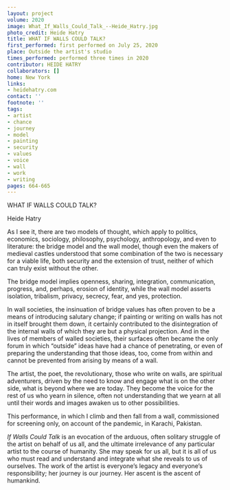 ```yaml
---
layout: project
volume: 2020
image: What_If_Walls_Could_Talk_--Heide_Hatry.jpg
photo_credit: Heide Hatry
title: WHAT IF WALLS COULD TALK?
first_performed: first performed on July 25, 2020
place: Outside the artist's studio
times_performed: performed three times in 2020
contributor: HEIDE HATRY
collaborators: []
home: New York
links:
- heidehatry.com
contact: ''
footnote: ''
tags:
- artist
- chance
- journey
- model
- painting
- security
- values
- voice
- wall
- work
- writing
pages: 664-665
---
```



WHAT IF WALLS COULD TALK?

Heide Hatry

As I see it, there are two models of thought, which apply to politics, economics, sociology, philosophy, psychology, anthropology, and even to literature: the bridge model and the wall model, though even the makers of medieval castles understood that some combination of the two is necessary for a viable life, both security and the extension of trust, neither of which can truly exist without the other.

The bridge model implies openness, sharing, integration, communication, progress, and, perhaps, erosion of identity, while the wall model asserts isolation, tribalism, privacy, secrecy, fear, and yes, protection. 

In wall societies, the insinuation of bridge values has often proven to be a means of introducing salutary change; if painting or writing on walls has not in itself brought them down, it certainly contributed to the disintegration of the internal walls of which they are but a physical projection. And in the lives of members of walled societies, their surfaces often became the only forum in which “outside” ideas have had  a chance of penetrating, or even of preparing the understanding that those ideas, too, come from within and cannot be prevented from arising by means of a wall. 

The artist, the poet, the revolutionary, those who write on walls, are spiritual adventurers, driven by the need to know and engage what is on the other side, what is beyond where we are today. They become the voice for the rest of us who yearn in silence, often not understanding that we yearn at all until their words and images awaken us to other possibilities.

This performance, in which I climb and then fall from a wall, commissioned for  screening only, on account of the pandemic, in Karachi, Pakistan.

*If Walls Could Talk* is an evocation of the arduous, often solitary struggle of the artist on behalf of us all, and the ultimate irrelevance of any particular artist to the course of humanity. She may speak for us all, but it is all of us who must read and understand and integrate what she reveals to us of ourselves. The work of the artist is everyone’s legacy and everyone’s responsibility; her journey is our journey. Her ascent is the ascent of humankind.
